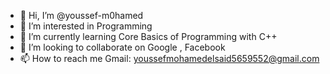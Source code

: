 - 👋 Hi, I’m @youssef-m0hamed
- 👀 I’m interested in Programming  
- 🌱 I’m currently learning Core Basics of Programming with C++
- 💞️ I’m looking to collaborate on Google , Facebook
- 📫 How to reach me Gmail: youssefmohamedelsaid5659552@gmail.com

<!---
youssef-m0hamed/youssef-m0hamed is a ✨ special ✨ repository because its `README.md` (this file) appears on your GitHub profile.
You can click the Preview link to take a look at your changes.
--->
